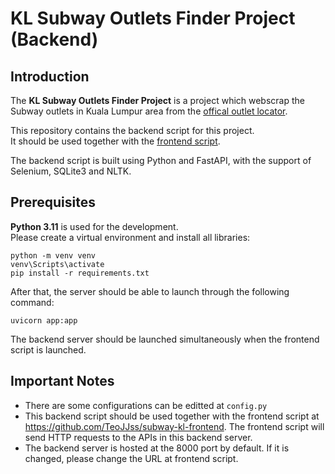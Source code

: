<h1>KL Subway Outlets Finder Project (Backend)</h1>
<h2>Introduction</h2>

The <b>KL Subway Outlets Finder Project</b> is a project which webscrap the Subway outlets in Kuala Lumpur area from the <a href="https://subway.com.my/find-a-subway">offical outlet locator</a>. 

This repository contains the backend script for this project.  
It should be used together with the <a href="https://github.com/TeoJJss/subway-kl-frontend">frontend script</a>. 

The backend script is built using Python and FastAPI, with the support of Selenium, SQLite3 and NLTK.  

<h2>Prerequisites</h2>

<b>Python 3.11</b> is used for the development.  
Please create a virtual environment and install all libraries:
```
python -m venv venv
venv\Scripts\activate
pip install -r requirements.txt
```
After that, the server should be able to launch through the following command:  
```
uvicorn app:app
```
The backend server should be launched simultaneously when the frontend script is launched. 

<h2>Important Notes</h2>

- There are some configurations can be editted at `config.py`
- This backend script should be used together with the frontend script at https://github.com/TeoJJss/subway-kl-frontend. The frontend script will send HTTP requests to the APIs in this backend server. 
- The backend server is hosted at the 8000 port by default. If it is changed, please change the URL at frontend script.
